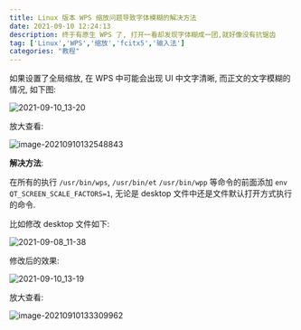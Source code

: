 ```yaml
---
title: Linux 版本 WPS 缩放问题导致字体模糊的解决方法
date: 2021-09-10 12:24:13
description: 终于有原生 WPS 了, 打开一看却发现字体糊成一团,就好像没有抗锯齿
tag: ['Linux','WPS','缩放','fcitx5','输入法']
categories: "教程"
---
```


如果设置了全局缩放, 在 WPS 中可能会出现 UI 中文字清晰, 而正文的文字模糊的情况, 如下图: 

![2021-09-10_13-20](https://cdn.jsdelivr.net/npm/rikka-os2@1.0.0/2021-09-10_13-20.png)

放大查看: 

![image-20210910132548843](https://cdn.jsdelivr.net/npm/rikka-os2@1.0.0/image-20210910132548843.png)



**解决方法**: 

在所有的执行 `/usr/bin/wps`, `/usr/bin/et` `/usr/bin/wpp` 等命令的前面添加 `env QT_SCREEN_SCALE_FACTORS=1`, 无论是 desktop 文件中还是文件默认打开方式执行的命令.

比如修改 desktop 文件如下:

![2021-09-08_11-38](https://cdn.jsdelivr.net/npm/rikka-os2@1.0.1/2021-09-08_11-38.png)

修改后的效果:

![2021-09-10_13-19](https://cdn.jsdelivr.net/npm/rikka-os2@1.0.0/2021-09-10_13-19.png)

放大查看:

![image-20210910133309962](https://cdn.jsdelivr.net/npm/rikka-os2@1.0.0/image-20210910133309962.png)

